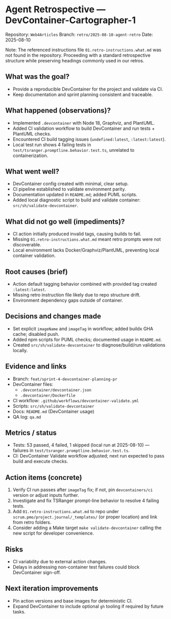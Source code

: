 <!--
SPDX-License-Identifier: AGPL-3.0-only + AI-GPL-Addendum
Copyright (c) 2025 The Web4Articles Authors
Copyleft: See AGPLv3 (./LICENSE) and AI-GPL Addendum (./AI-GPL.md)
Backlinks: /LICENSE , /AI-GPL.md
Use of `scrum.pmo` roles/process docs with AI is subject to AI-GPL copyleft unless dual-licensed.
-->

# Agent Retrospective — DevContainer-Cartographer-1

Repository: `Web4Articles`
Branch: `retro/2025-08-10-agent-retro`
Date: 2025-08-10

Note: The referenced instructions file `01.retro-instructions.what.md` was not found in the repository. Proceeding with a standard retrospective structure while preserving headings commonly used in our retros.

## What was the goal?
- Provide a reproducible DevContainer for the project and validate via CI.
- Keep documentation and sprint planning consistent and traceable.

## What happened (observations)?
- Implemented `.devcontainer` with Node 18, Graphviz, and PlantUML.
- Added CI validation workflow to build DevContainer and run tests + PlantUML checks.
- Encountered CI build tagging issues (`undefined:latest`, `:latest:latest`).
- Local test run shows 4 failing tests in `test/tsranger.promptline.behavior.test.ts`, unrelated to containerization.

## What went well?
- DevContainer config created with minimal, clear setup.
- CI pipeline established to validate environment parity.
- Documentation updated in `README.md`; added PUML scripts.
- Added local diagnostic script to build and validate container: `src/sh/validate-devcontainer`.

## What did not go well (impediments)?
- CI action initially produced invalid tags, causing builds to fail.
- Missing `01.retro-instructions.what.md` meant retro prompts were not discoverable.
- Local environment lacks Docker/Graphviz/PlantUML, preventing local container validation.

## Root causes (brief)
- Action default tagging behavior combined with provided tag created `:latest:latest`.
- Missing retro instruction file likely due to repo structure drift.
- Environment dependency gaps outside of container.

## Decisions and changes made
- Set explicit `imageName` and `imageTag` in workflow; added buildx GHA cache; disabled push.
- Added npm scripts for PUML checks; documented usage in `README.md`.
- Created `src/sh/validate-devcontainer` to diagnose/build/run validations locally.

## Evidence and links
- Branch: `feat/sprint-4-devcontainer-planning-pr`
- DevContainer files:
  - `.devcontainer/devcontainer.json`
  - `.devcontainer/Dockerfile`
- CI workflow: `.github/workflows/devcontainer-validate.yml`
- Scripts: `src/sh/validate-devcontainer`
- Docs: `README.md` (DevContainer usage)
- QA log: `qa.md`

## Metrics / status
- Tests: 53 passed, 4 failed, 1 skipped (local run at 2025-08-10) — failures in `test/tsranger.promptline.behavior.test.ts`.
- CI: DevContainer Validate workflow adjusted; next run expected to pass build and execute checks.

## Action items (concrete)
1. Verify CI run passes after `imageTag` fix; if not, pin `devcontainers/ci` version or adjust inputs further.
2. Investigate and fix TSRanger prompt-line behavior to resolve 4 failing tests.
3. Add `01.retro-instructions.what.md` to repo under `scrum.pmo/project.journal/_templates/` (or proper location) and link from retro folders.
4. Consider adding a Make target `make validate-devcontainer` calling the new script for developer convenience.

## Risks
- CI variability due to external action changes.
- Delays in addressing non-container test failures could block DevContainer sign-off.

## Next iteration improvements
- Pin action versions and base images for deterministic CI.
- Expand DevContainer to include optional `gh` tooling if required by future tasks.
